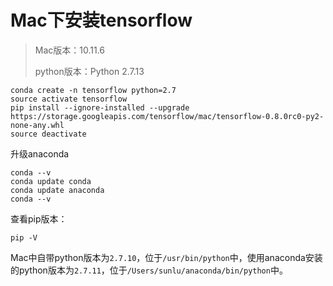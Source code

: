 # Mac下安装tensorflow

> Mac版本：10.11.6
>
> python版本：Python 2.7.13

    conda create -n tensorflow python=2.7
    source activate tensorflow
    pip install --ignore-installed --upgrade https://storage.googleapis.com/tensorflow/mac/tensorflow-0.8.0rc0-py2-none-any.whl
    source deactivate


升级anaconda

    conda --v
    conda update conda
    conda update anaconda
    conda --v

查看pip版本：
 

    pip -V

Mac中自带python版本为`2.7.10`，位于`/usr/bin/python`中，使用anaconda安装的python版本为`2.7.11`，位于`/Users/sunlu/anaconda/bin/python`中。

